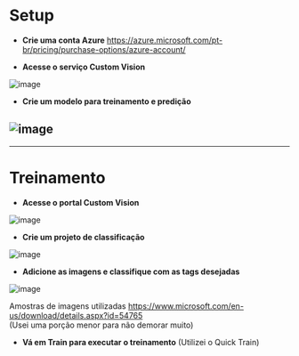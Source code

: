 # Setup

* **Crie uma conta Azure**
https://azure.microsoft.com/pt-br/pricing/purchase-options/azure-account/

* **Acesse o serviço Custom Vision**
  
![image](https://github.com/user-attachments/assets/dda0ca0c-d35b-4454-bdb4-765266ad6920)

* **Crie um modelo para treinamento e predição**
  
![image](https://github.com/user-attachments/assets/0d3ebe2f-b4b6-47a7-afed-2e43897956ce)
---
---

# Treinamento


* **Acesse o portal Custom Vision**

![image](https://github.com/user-attachments/assets/3c200bd2-f8ac-43f2-a7d1-a64ea4ac6988)

* **Crie um projeto de classificação**

![image](https://github.com/user-attachments/assets/66b430bb-8bb4-417a-983e-528dd8662a80)

* **Adicione as imagens e classifique com as tags desejadas**

![image](https://github.com/user-attachments/assets/b6aeb1be-d956-470e-85d1-0ddc117fd0d3)

Amostras de imagens utilizadas https://www.microsoft.com/en-us/download/details.aspx?id=54765 <br>
(Usei uma porção menor para não demorar muito)

* **Vá em Train para executar o treinamento** (Utilizei o Quick Train)
